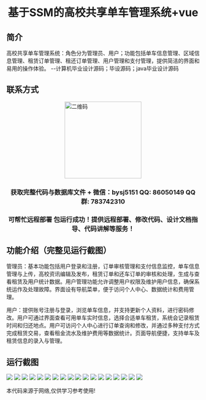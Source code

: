 <p><h1 align="center">基于SSM的高校共享单车管理系统+vue</h1></p>

## 简介
高校共享单车管理系统：角色分为管理员、用户；功能包括单车信息管理、区域信息管理、租赁订单管理、租还订单管理、用户管理和支付管理，提供简洁的界面和易用的操作体验。    --计算机毕业设计源码；毕设源码；java毕业设计源码


## 联系方式
<img src="https://bs-1329754181.cos.ap-shanghai.myqcloud.com/wx.jpg" alt="二维码" style="display: block; margin: 0 auto;" width="200px">
<p><h3 align="center">获取完整代码与数据库文件 + 微信：bysj5151 QQ: 86050149 QQ群: 783742310</h3></p>
<p><h3 align="center">可帮忙远程部署 包运行成功！提供远程部署、修改代码、设计文档指导、代码讲解等服务！</h3></p>

## 功能介绍（完整见运行截图）
管理员：基本功能包括用户登录和注册，订单审核管理和支付信息监控，单车信息管理与上传，高校资讯编辑及发布，租赁订单和还车订单的审核和处理，生成与查看租赁及用户统计数据。用户管理功能允许调整用户权限及维护用户信息，确保系统运作及处理故障。界面设有导航菜单，便于访问个人中心、数据统计和费用管理。

用户：提供账号注册与登录，浏览单车信息，并支持更新个人资料，进行密码修改。用户可通过界面查看可用单车实时信息，选择合适单车租赁，系统会记录租赁时间和归还地点。用户可访问个人中心进行订单查询和修改，并通过多种支付方式完成租赁交易，查看租金流水及维护费用等数据统计。页面导航便捷，支持单车及租赁信息的录入与管理。


## 运行截图
![](https://bs-1329754181.cos.ap-shanghai.myqcloud.com/ssm/BikeSharingManagementSystem/img/001.jpg)
![](https://bs-1329754181.cos.ap-shanghai.myqcloud.com/ssm/BikeSharingManagementSystem/img/002.jpg)
![](https://bs-1329754181.cos.ap-shanghai.myqcloud.com/ssm/BikeSharingManagementSystem/img/003.jpg)
![](https://bs-1329754181.cos.ap-shanghai.myqcloud.com/ssm/BikeSharingManagementSystem/img/004.jpg)
![](https://bs-1329754181.cos.ap-shanghai.myqcloud.com/ssm/BikeSharingManagementSystem/img/005.jpg)
![](https://bs-1329754181.cos.ap-shanghai.myqcloud.com/ssm/BikeSharingManagementSystem/img/006.jpg)
![](https://bs-1329754181.cos.ap-shanghai.myqcloud.com/ssm/BikeSharingManagementSystem/img/007.jpg)
![](https://bs-1329754181.cos.ap-shanghai.myqcloud.com/ssm/BikeSharingManagementSystem/img/008.jpg)
![](https://bs-1329754181.cos.ap-shanghai.myqcloud.com/ssm/BikeSharingManagementSystem/img/009.jpg)
![](https://bs-1329754181.cos.ap-shanghai.myqcloud.com/ssm/BikeSharingManagementSystem/img/010.jpg)
![](https://bs-1329754181.cos.ap-shanghai.myqcloud.com/ssm/BikeSharingManagementSystem/img/011.jpg)
![](https://bs-1329754181.cos.ap-shanghai.myqcloud.com/ssm/BikeSharingManagementSystem/img/012.jpg)
![](https://bs-1329754181.cos.ap-shanghai.myqcloud.com/ssm/BikeSharingManagementSystem/img/013.jpg)
![](https://bs-1329754181.cos.ap-shanghai.myqcloud.com/ssm/BikeSharingManagementSystem/img/014.jpg)
![](https://bs-1329754181.cos.ap-shanghai.myqcloud.com/ssm/BikeSharingManagementSystem/img/015.jpg)
![](https://bs-1329754181.cos.ap-shanghai.myqcloud.com/ssm/BikeSharingManagementSystem/img/016.jpg)
![](https://bs-1329754181.cos.ap-shanghai.myqcloud.com/ssm/BikeSharingManagementSystem/img/017.jpg)
![](https://bs-1329754181.cos.ap-shanghai.myqcloud.com/ssm/BikeSharingManagementSystem/img/018.jpg)

<p>本代码来源于网络,仅供学习参考使用!</p>
